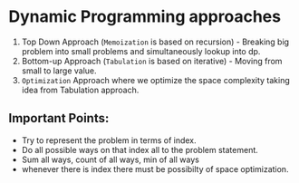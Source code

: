 # Dynamic Programming approaches

1. Top Down Approach (``Memoization`` is based on recursion) - Breaking big problem into small problems and simultaneously lookup into dp.
2. Bottom-up Approach (``Tabulation`` is based on iterative) -  Moving from small to large value.
3. ``Optimization`` Approach where we optimize the space complexity taking idea from Tabulation approach.

## Important Points:

- Try to represent the problem in terms of index.
- Do all possible ways on that index all to the problem statement.
- Sum all ways, count of all ways, min of all ways
- whenever there is index there must be possibilty of space optimization.
